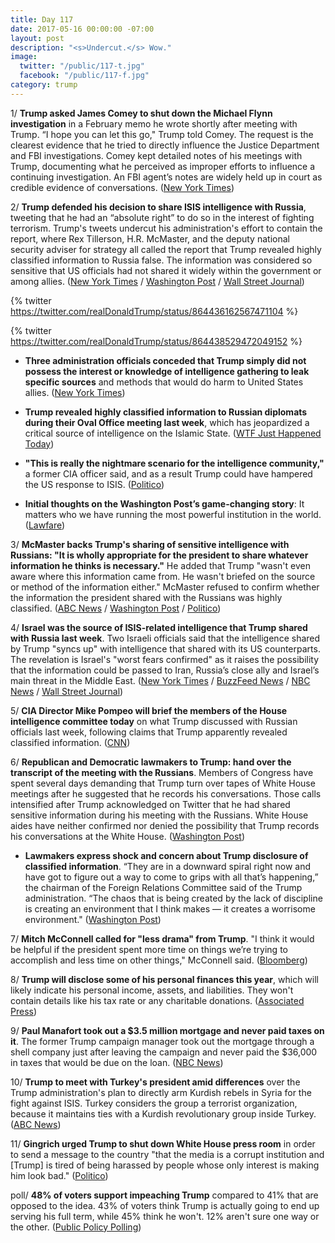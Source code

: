 ```yaml
---
title: Day 117
date: 2017-05-16 00:00:00 -07:00
layout: post
description: "<s>Undercut.</s> Wow."
image:
  twitter: "/public/117-t.jpg"
  facebook: "/public/117-f.jpg"
category: trump
---
```


1/ **Trump asked James Comey to shut down the Michael Flynn investigation** in a February memo he wrote shortly after meeting with Trump. “I hope you can let this go," Trump told Comey. The request is the clearest evidence that he tried to directly influence the Justice Department and FBI investigations. Comey kept detailed notes of his meetings with Trump, documenting what he perceived as improper efforts to influence a continuing investigation. An FBI agent’s notes are widely held up in court as credible evidence of conversations. ([New York Times](https://www.nytimes.com/2017/05/16/us/politics/james-comey-trump-flynn-russia-investigation.html))

2/ **Trump defended his decision to share ISIS intelligence with Russia**, tweeting that he had an “absolute right” to do so in the interest of fighting terrorism. Trump's tweets undercut his administration's effort to contain the report, where Rex Tillerson, H.R. McMaster, and the deputy national security adviser for strategy all called the report that Trump revealed highly classified information to Russia false. The information was considered so sensitive that US officials had not shared it widely within the government or among allies. ([New York Times](https://www.nytimes.com/2017/05/16/us/politics/trump-intelligence-russia-classified.html) / [Washington Post](https://www.washingtonpost.com/news/post-politics/wp/2017/05/16/trump-acknowledges-facts-shared-with-russian-envoys-during-white-house-meeting/) / [Wall Street Journal](https://www.wsj.com/articles/white-house-denies-trump-gave-classified-information-to-russian-officials-1494890345))

{% twitter https://twitter.com/realDonaldTrump/status/864436162567471104 %}

{% twitter https://twitter.com/realDonaldTrump/status/864438529472049152 %}

* **Three administration officials conceded that Trump simply did not possess the interest or knowledge of intelligence gathering to leak specific sources** and methods that would do harm to United States allies. ([New York Times](https://www.nytimes.com/2017/05/16/us/white-house-staff.html))

* **Trump revealed highly classified information to Russian diplomats during their Oval Office meeting last week**, which has jeopardized a critical source of intelligence on the Islamic State. ([WTF Just Happened Today](https://whatthefuckjusthappenedtoday.com/2017/05/15/Day-116/#1-trump-revealed-highly-classified-i))
* **"This is really the nightmare scenario for the intelligence community,"** a former CIA officer said, and as a result Trump could have hampered the US response to ISIS. ([Politico](http://www.politico.com/story/2017/05/15/trump-secrets-russia-isis-238421))
* **Initial thoughts on the Washington Post’s game-changing story**: It matters who we have running the most powerful institution in the world. ([Lawfare](https://lawfareblog.com/bombshell-initial-thoughts-washington-posts-game-changing-story))

3/ **McMaster backs Trump's sharing of sensitive intelligence with Russians: "It is wholly appropriate for the president to share whatever information he thinks is necessary."** He added that Trump "wasn't even aware where this information came from. He wasn't briefed on the source or method of the information either." McMaster refused to confirm whether the information the president shared with the Russians was highly classified. ([ABC News](http://abcnews.go.com/Politics/trump-wasnt-aware-info-shared-russia-adviser/story?id=47436439) / [Washington Post](https://www.washingtonpost.com/news/post-politics/wp/2017/05/16/trump-acknowledges-facts-shared-with-russian-envoys-during-white-house-meeting/) / [Politico](http://www.politico.com/story/2017/05/16/hr-mcmaster-trump-intelligence-sharing-appropriate-238450))

4/ **Israel was the source of ISIS-related intelligence that Trump shared with Russia last week**. Two Israeli officials said that the intelligence shared by Trump "syncs up" with intelligence that shared with its US counterparts. The revelation is Israel's "worst fears confirmed" as it raises the possibility that the information could be passed to Iran, Russia’s close ally and Israel’s main threat in the Middle East. ([New York Times](https://www.nytimes.com/2017/05/16/world/middleeast/israel-trump-classified-intelligence-russia.html) / [BuzzFeed News](https://www.buzzfeed.com/sheerafrenkel/israeli-official-trump-sharing-intelligence-with-russia-is) / [NBC News](http://www.nbcnews.com/news/us-news/israel-was-source-intelligence-trump-shared-russia-sources-n760301) / [Wall Street Journal](https://www.wsj.com/articles/intelligence-trump-shared-with-russia-was-from-israel-officials-say-1494960259))

5/ **CIA Director Mike Pompeo will brief the members of the House intelligence committee today** on what Trump discussed with Russian officials last week, following claims that Trump apparently revealed classified information. ([CNN](http://www.cnn.com/2017/05/16/politics/mike-pompeo-brief-house-intelligence/))

6/ **Republican and Democratic lawmakers to Trump: hand over the transcript of the meeting with the Russians**. Members of Congress have spent several days demanding that Trump turn over tapes of White House meetings after he suggested that he records his conversations. Those calls intensified after Trump acknowledged on Twitter that he had shared sensitive information during his meeting with the Russians. White House aides have neither confirmed nor denied the possibility that Trump records his conversations at the White House. ([Washington Post](https://www.washingtonpost.com/powerpost/lawmakers-to-trump-turn-over-transcript-of-meeting-with-russians/2017/05/16/e9b6deb6-3a3d-11e7-9e48-c4f199710b69_story.html))

* **Lawmakers express shock and concern about Trump disclosure of classified information**. “They are in a downward spiral right now and have got to figure out a way to come to grips with all that’s happening,” the chairman of the Foreign Relations Committee said of the Trump administration. “The chaos that is being created by the lack of discipline is creating an environment that I think makes — it creates a worrisome environment." ([Washington Post](https://www.washingtonpost.com/powerpost/lawmakers-express-shock-and-concern-about-trump-disclosure-of-classified-information/2017/05/15/d0d6f8be-39b5-11e7-a058-ddbb23c75d82_story.html))

7/ **Mitch McConnell called for "less drama" from Trump**. "I think it would be helpful if the president spent more time on things we’re trying to accomplish and less time on other things," McConnell said. ([Bloomberg](https://www.bloomberg.com/politics/articles/2017-05-16/mcconnell-calls-for-less-drama-from-donald-trump-s-white-house))

8/ **Trump will disclose some of his personal finances this year**, which will likely indicate his personal income, assets, and liabilities. They won't contain details like his tax rate or any charitable donations. ([Associated Press](https://apnews.com/58c0bb3a347c45f8ba35c04ba4f96410))

9/ **Paul Manafort took out a $3.5 million mortgage and never paid taxes on it**. The former Trump campaign manager took out the mortgage through a shell company just after leaving the campaign and never paid the $36,000 in taxes that would be due on the loan. ([NBC News](http://www.nbcnews.com/news/us-news/manafort-got-3-5m-mystery-mortgage-paid-no-tax-n759866))

10/ **Trump to meet with Turkey's president amid differences** over the Trump administration's plan to directly arm Kurdish rebels in Syria for the fight against ISIS. Turkey considers the group a terrorist organization, because it maintains ties with a Kurdish revolutionary group inside Turkey. ([ABC News](http://abcnews.go.com/International/trump-meet-turkeys-president-amid-sharp-differences-tensions/story?id=47431917))

11/ **Gingrich urged Trump to shut down White House press room** in order to send a message to the country "that the media is a corrupt institution and [Trump] is tired of being harassed by people whose only interest is making him look bad." ([Politico](http://www.politico.com/story/2017/05/16/newt-gingrich-donald-trump-shut-down-press-room-238458))

poll/ **48% of voters support impeaching Trump** compared to 41% that are opposed to the idea. 43% of voters think Trump is actually going to end up serving his full term, while 45% think he won't. 12% aren't sure one way or the other. ([Public Policy Polling](http://www.publicpolicypolling.com/main/2017/05/health-care-puts-house-in-play.html))